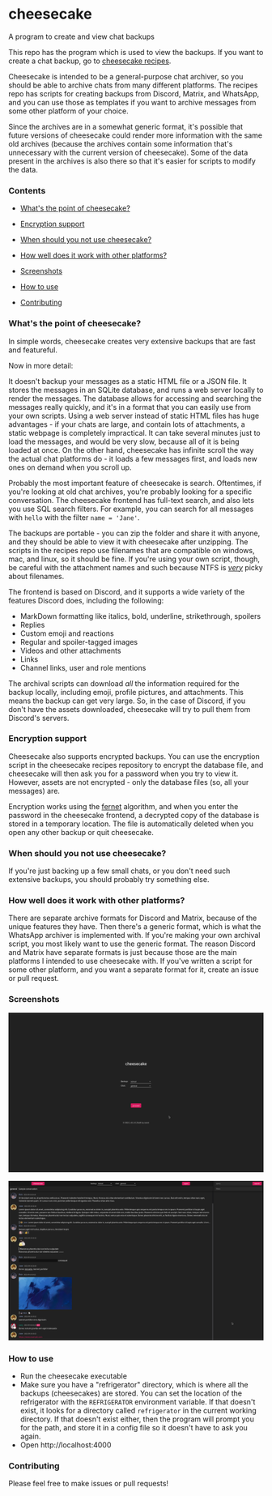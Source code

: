 # cheesecake
A program to create and view chat backups



This repo has the program which is used to view the backups. If you want to create a chat backup, go to [cheesecake recipes](https://github.com/cubetastic33/cheesecake-recipes).

Cheesecake is intended to be a general-purpose chat archiver, so you should be able to archive chats from many different platforms. The recipes repo has scripts for creating backups from Discord, Matrix, and WhatsApp, and you can use those as templates if you want to archive messages from some other platform of your choice.

Since the archives are in a somewhat generic format, it's possible that future versions of cheesecake could render more information with the same old archives (because the archives contain some information that's unnecessary with the current version of cheesecake). Some of the data present in the archives is also there so that it's easier for scripts to modify the data.

### Contents

- [What's the point of cheesecake?](#whats-the-point-of-cheesecake)

- [Encryption support](#encryption-support)

- [When should you not use cheesecake?](#when-should-you-not-use-cheesecake)

- [How well does it work with other platforms?](#how-well-does-it-work-with-other-platforms)

- [Screenshots](#screenshots)

- [How to use](#how-to-use)

- [Contributing](#contributing)

### What's the point of cheesecake?

In simple words, cheesecake creates very extensive backups that are fast and featureful.

Now in more detail:

It doesn't backup your messages as a static HTML file or a JSON file. It stores the messages in an SQLite database, and runs a web server locally to render the messages. The database allows for accessing and searching the messages really quickly, and it's in a format that you can easily use from your own scripts. Using a web server instead of static HTML files has huge advantages - if your chats are large, and contain lots of attachments, a static webpage is completely impractical. It can take several minutes just to load the messages, and would be very slow, because all of it is being loaded at once. On the other hand, cheesecake has infinite scroll the way the actual chat platforms do - it loads a few messages first, and loads new ones on demand when you scroll up.

Probably the most important feature of cheesecake is search. Oftentimes, if you're looking at old chat archives, you're probably looking for a specific conversation. The cheesecake frontend has full-text search, and also lets you use SQL search filters. For example, you can search for all messages with `hello` with the filter `name = 'Jane'`.

The backups are portable - you can zip the folder and share it with anyone, and they should be able to view it with cheesecake after unzipping. The scripts in the recipes repo use filenames that are compatible on windows, mac, and linux, so it should be fine. If you're using your own script, though, be careful with the attachment names and such because NTFS is [_very_](https://en.wikipedia.org/wiki/Filename#In_Windows) picky about filenames.

The frontend is based on Discord, and it supports a wide variety of the features Discord does, including the following:

- MarkDown formatting like italics, bold, underline, strikethrough, spoilers
- Replies
- Custom emoji and reactions
- Regular and spoiler-tagged images
- Videos and other attachments
- Links
- Channel links, user and role mentions

The archival scripts can download _all_ the information required for the backup locally, including emoji, profile pictures, and attachments. This means the backup can get very large. So, in the case of Discord, if you don't have the assets downloaded, cheesecake will try to pull them from Discord's servers.

### Encryption support

Cheesecake also supports encrypted backups. You can use the encryption script in the cheesecake recipes repository to encrypt the database file, and cheesecake will then ask you for a password when you try to view it. However, assets are not encrypted - only the database files (so, all your messages) are.

Encryption works using the [fernet](https://github.com/fernet/spec) algorithm, and when you enter the password in the cheesecake frontend, a decrypted copy of the database is stored in a temporary location. The file is automatically deleted when you open any other backup or quit cheesecake.

### When should you not use cheesecake?

If you're just backing up a few small chats, or you don't need such extensive backups, you should probably try something else.

### How well does it work with other platforms?

There are separate archive formats for Discord and Matrix, because of the unique features they have. Then there's a generic format, which is what the WhatsApp archiver is implemented with. If you're making your own archival script, you most likely want to use the generic format. The reason Discord and Matrix have separate formats is just because those are the main platforms I intended to use cheesecake with. If you've written a script for some other platform, and you want a separate format for it, create an issue or pull request.

### Screenshots

![homepage](screenshots/homepage.png)

![example conversation](screenshots/chat.png)

### How to use

- Run the cheesecake executable
- Make sure you have a "refrigerator" directory, which is where all the backups (cheesecakes) are stored. You can set the location of the refrigerator with the `REFRIGERATOR` environment variable. If that doesn't exist, it looks for a directory called `refrigerator` in the current working directory. If that doesn't exist either, then the program will prompt you for the path, and store it in a config file so it doesn't have to ask you again.
- Open http://localhost:4000

### Contributing

Please feel free to make issues or pull requests!
